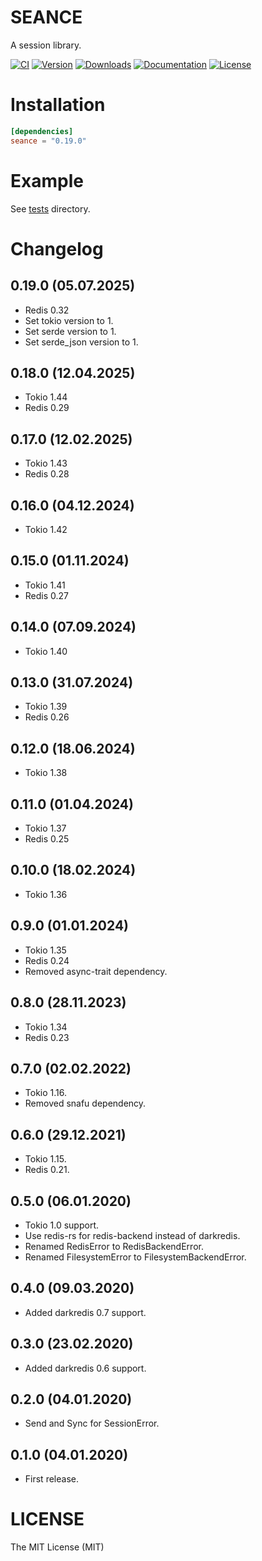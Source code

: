 # SEANCE

A session library.

[![CI](https://img.shields.io/github/actions/workflow/status/rossnomann/seance/ci.yml?style=flat-square)](https://github.com/rossnomann/seance/actions/)
[![Version](https://img.shields.io/crates/v/seance.svg?style=flat-square)](https://crates.io/crates/seance)
[![Downloads](https://img.shields.io/crates/d/seance.svg?style=flat-square)](https://crates.io/crates/seance)
[![Documentation](https://img.shields.io/badge/docs-latest-brightgreen.svg?style=flat-square)](https://docs.rs/seance)
[![License](https://img.shields.io/crates/l/seance.svg?style=flat-square)](https://github.com/rossnomann/seance/tree/0.19.0/LICENSE)

# Installation

```toml
[dependencies]
seance = "0.19.0"
```

# Example

See [tests](https://github.com/rossnomann/seance/tree/0.19.0/tests) directory.

# Changelog

## 0.19.0 (05.07.2025)

- Redis 0.32
- Set tokio version to 1.
- Set serde version to 1.
- Set serde_json version to 1.

## 0.18.0 (12.04.2025)

- Tokio 1.44
- Redis 0.29

## 0.17.0 (12.02.2025)

- Tokio 1.43
- Redis 0.28

## 0.16.0 (04.12.2024)

- Tokio 1.42

## 0.15.0 (01.11.2024)

- Tokio 1.41
- Redis 0.27

## 0.14.0 (07.09.2024)

- Tokio 1.40

## 0.13.0 (31.07.2024)

- Tokio 1.39
- Redis 0.26

## 0.12.0 (18.06.2024)

- Tokio 1.38

## 0.11.0 (01.04.2024)

- Tokio 1.37
- Redis 0.25

## 0.10.0 (18.02.2024)

- Tokio 1.36

## 0.9.0 (01.01.2024)

- Tokio 1.35
- Redis 0.24
- Removed async-trait dependency.

## 0.8.0 (28.11.2023)

- Tokio 1.34
- Redis 0.23

## 0.7.0 (02.02.2022)

- Tokio 1.16.
- Removed snafu dependency.

## 0.6.0 (29.12.2021)

- Tokio 1.15.
- Redis 0.21.

## 0.5.0 (06.01.2020)

- Tokio 1.0 support.
- Use redis-rs for redis-backend instead of darkredis.
- Renamed RedisError to RedisBackendError.
- Renamed FilesystemError to FilesystemBackendError.

## 0.4.0 (09.03.2020)

- Added darkredis 0.7 support.

## 0.3.0 (23.02.2020)

- Added darkredis 0.6 support.

## 0.2.0 (04.01.2020)

- Send and Sync for SessionError.

## 0.1.0 (04.01.2020)

- First release.

# LICENSE

The MIT License (MIT)
